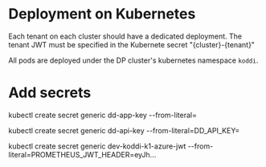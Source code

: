 # Deployment on Kubernetes
Each tenant on each cluster should have a dedicated deployment. The tenant JWT must be specified in the Kubernete secret "{cluster}-{tenant}"

All pods are deployed under the DP cluster's kubernetes namespace `koddi`.

# Add secrets

kubectl create secret generic dd-app-key --from-literal=

kubectl create secret generic dd-api-key --from-literal=DD_API_KEY=

kubectl create secret generic dev-koddi-k1-azure-jwt --from-literal=PROMETHEUS_JWT_HEADER=eyJh...